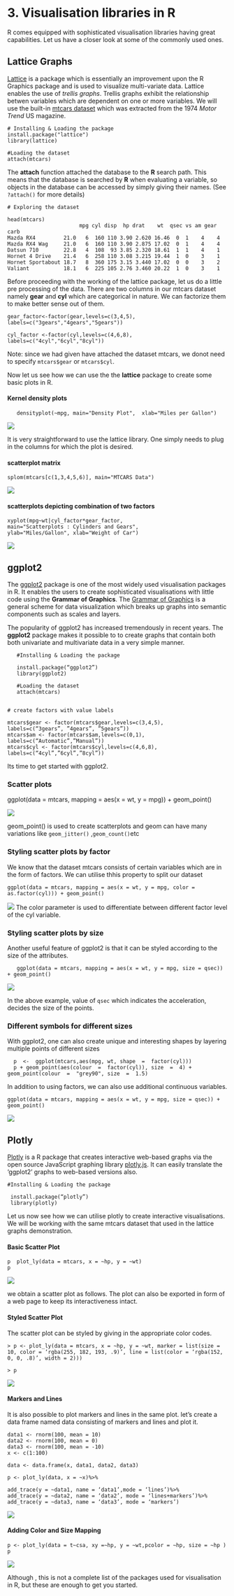
# <a name="visualisation-libraries"></a>3. Visualisation libraries in R 

R comes equipped with sophisticated visualisation libraries having great capabilities.  Let us have a closer look at some of the commonly used ones.


## Lattice Graphs
[Lattice](https://stat.ethz.ch/R-manual/R-devel/library/lattice/html/Lattice.html) is a package which is essentially an improvement upon the R Graphics package and is used to visualize multi-variate data. Lattice enables the use of *trellis graphs*. Trellis graphs exhibit the relationship betwen variables which are dependent on one or more variables.
We will use the built-in [mtcars dataset](https://stat.ethz.ch/R-manual/R-devel/library/datasets/html/mtcars.html) which was extracted from the 1974 _Motor Trend_ US magazine.

    # Installing & Loading the package
    install.package("lattice")
    library(lattice)  
    
    #Loading the dataset
    attach(mtcars)
   
The **attach** function attached the database to the **R** search path. This means that the database is searched by **R** when evaluating a variable, so objects in the database can be accessed by simply giving their names. (See `?attach()` for more details)
    
    # Exploring the dataset
    
    head(mtcars)
                           mpg cyl disp  hp drat    wt  qsec vs am gear carb
    Mazda RX4         21.0   6  160 110 3.90 2.620 16.46  0  1    4    4
    Mazda RX4 Wag     21.0   6  160 110 3.90 2.875 17.02  0  1    4    4
    Datsun 710        22.8   4  108  93 3.85 2.320 18.61  1  1    4    1
    Hornet 4 Drive    21.4   6  258 110 3.08 3.215 19.44  1  0    3    1
    Hornet Sportabout 18.7   8  360 175 3.15 3.440 17.02  0  0    3    2
    Valiant           18.1   6  225 105 2.76 3.460 20.22  1  0    3    1
        

 Before proceeding with the working of the lattice package, let us do a little pre processing of the data. There are two columns in our mtcars dataset namely **gear** and **cyl** which are categorical in nature. We can factorize them to make better sense out of them.
    
    gear_factor<-factor(gear,levels=c(3,4,5),
    labels=c("3gears","4gears","5gears")) 
       
    cyl_factor <-factor(cyl,levels=c(4,6,8),
    labels=c("4cyl","6cyl","8cyl")) 
      
 Note: since we had given have attached the dataset mtcars, we donot need to specify `mtcars$gear` or `mtcars$cyl`.

 Now let us see how we can use the the **lattice** package to create some basic plots in R.

####  Kernel density plots

       densityplot(~mpg, main="Density Plot",  xlab="Miles per Gallon")
    
![](https://github.com/parulnith/Data-Visualisation-with-R/blob/master/Packages/Lattice/kde.png)

It is very straightforward to use the lattice library. One simply needs to plug in the columns for which the plot is desired.

####  scatterplot matrix  

    splom(mtcars[c(1,3,4,5,6)], main="MTCARS Data")

![](https://github.com/parulnith/Data-Visualisation-with-R/blob/master/Packages/Lattice/scatterplot%20matrix.png)

####  scatterplots depicting combination of two factors  

    xyplot(mpg~wt|cyl_factor*gear_factor,  
    main="Scatterplots : Cylinders and Gears",  
    ylab="Miles/Gallon", xlab="Weight of Car")
    
![](https://github.com/parulnith/Data-Visualisation-with-R/blob/master/Packages/Lattice/scatterplot%2B2%20factors.png)
  
## ggplot2

The [ggplot2](http://cran.r-project.org/web/packages/ggplot2/index.html) package is one of the most widely used visualisation packages in R. It enables the users to create sophisticated visualisations with little code using the **Grammar of Graphics**. The [Grammar of Graphics](https://en.wikipedia.org/wiki/Ggplot2) is a general scheme for data visualization which breaks up graphs into semantic components such as scales and layers.

The popularity of ggplot2 has increased tremendously in recent years. The **ggplot2** package makes it possible to to create graphs that contain both both univariate and multivariate data in a very simple manner.

       #Installing & Loading the package 
       
       install.package(“ggplot2”) 
       library(ggplot2)
       
       #Loading the dataset
       attach(mtcars)

 
    # create factors with value labels 
     
    mtcars$gear <- factor(mtcars$gear,levels=c(3,4,5),  
    labels=c(“3gears”, ”4gears”, ”5gears”))  
    mtcars$am <- factor(mtcars$am,levels=c(0,1),  
    labels=c(“Automatic”,”Manual”))  
    mtcars$cyl <- factor(mtcars$cyl,levels=c(4,6,8),  
    labels=c(“4cyl”,”6cyl”,”8cyl”))

Its time to get started with ggplot2.

###  Scatter plots 
  
 ggplot(data = mtcars, mapping = aes(x = wt, y = mpg)) + geom_point()

![](https://github.com/parulnith/Data-Visualisation-with-R/blob/master/Packages/ggplot2/ggplot_scatter.png)

geom_point()  is used to create scatterplots and geom can have many variations like `geom_jitter()` ,`geom_count()`etc


### Styling scatter plots by factor
We know that the dataset mtcars consists of certain variables which are in the form of factors. We can utilise thhis property to split our dataset

    ggplot(data = mtcars, mapping = aes(x = wt, y = mpg, color = as.factor(cyl))) + geom_point()

![](https://github.com/parulnith/Data-Visualisation-with-R/blob/master/Packages/ggplot2/styling_scatter_ggplo2.png)
The color parameter is used to differentiate between different factor level of the cyl variable.    

### Styling scatter plots by size

Another useful feature of ggplot2 is that it can be styled according to the size of the attributes.


       ggplot(data = mtcars, mapping = aes(x = wt, y = mpg, size = qsec)) + geom_point()
       
![](https://github.com/parulnith/Data-Visualisation-with-R/blob/master/Packages/ggplot2/size_ggplot.png)

In the above example, value of `qsec` which indicates the acceleration, decides the size of the points.

### Different symbols for different sizes

With ggplot2, one  can also create unique and interesting  shapes by layering multiple points of  different sizes

      p  <-  ggplot(mtcars,aes(mpg, wt, shape  =  factor(cyl)))
      p + geom_point(aes(colour  =  factor(cyl)), size  =  4) + geom_point(colour  =  "grey90", size  =  1.5)
In addition to using factors, we can also use additional continuous variables. 

    ggplot(data = mtcars, mapping = aes(x = wt, y = mpg, size = qsec)) + geom_point()

![](https://github.com/parulnith/Data-Visualisation-with-R/blob/master/Packages/ggplot2/styling%20with%20symbols.png)

## Plotly

[Plotly](https://github.com/ropensci/plotly#readme) is a R package that creates interactive web-based graphs via the open source JavaScript graphing library [plotly.js](http://plot.ly/javascript). It can easily translate the ‘ggplot2’ graphs to web-based versions also.

    #Installing & Loading the package 
     
     install.package(“plotly”)  
     library(plotly)

Let us now see how we can utilise plotly to create interactive visualisations. We will be working with the same mtcars dataset that  used in the lattice graphs demonstration.

#### Basic Scatter Plot

    p  plot_ly(data = mtcars, x = ~hp, y = ~wt)
    p

![](https://github.com/parulnith/Data-Visualisation-with-R/blob/master/Packages/Plotly/Plotly_scatter.png)

we obtain a scatter plot as follows. The plot can also be exported in form of a web page to keep its interactiveness intact.

#### Styled Scatter Plot

The scatter plot can be styled by giving in the appropriate color codes.

    > p <- plot_ly(data = mtcars, x = ~hp, y = ~wt, marker = list(size = 10, color = ‘rgba(255, 182, 193, .9)’, line = list(color = ‘rgba(152, 0, 0, .8)’, width = 2)))
    
    > p
![](https://github.com/parulnith/Data-Visualisation-with-R/blob/master/Packages/Plotly/Plotly_style_scatterplot.png)


#### Markers and Lines

It is also possible to plot markers and lines in the same plot. let’s create a data frame named data consisting of markers and lines and plot it.

    data1 <- rnorm(100, mean = 10)   
    data2 <- rnorm(100, mean = 0)   
    data3 <- rnorm(100, mean = -10)   
    x <- c(1:100)
    
    data <- data.frame(x, data1, data2, data3)
    
    p <- plot_ly(data, x = ~x)%>%   
        
    add_trace(y = ~data1, name = ‘data1’,mode = ‘lines’)%>%             
    add_trace(y = ~data2, name = ‘data2’, mode = ‘lines+markers’)%>% 
    add_trace(y = ~data3, name = ‘data3’, mode = ‘markers’)

 ![](https://github.com/parulnith/Data-Visualisation-with-R/blob/master/Packages/Plotly/Plotly_markers.png) 

####  Adding Color and Size Mapping

    p <- plot_ly(data = t~csa, xy =~hp, y = ~wt,pcolor = ~hp, size = ~hp )
    p
    
 ![](https://github.com/parulnith/Data-Visualisation-with-R/blob/master/Packages/Plotly/Plotly_color_size.png)  

Although , this is not a complete list of the packages used for visualisation in R, but these are enough to  get you started.   

